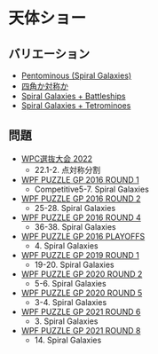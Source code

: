 # 天体ショー

## バリエーション
- [Pentominous (Spiral Galaxies)](pentominous-spiralgalaxies.md)
- [四角か対称か](shikaku-spiralgalaxies.md)
- [Spiral Galaxies + Battleships](spiralgalaxies-battleships.md)
- [Spiral Galaxies + Tetrominoes](spiralgalaxies-tetrominoes.md)

## 問題
- [WPC選抜大会 2022](../questions/jwpc2022.md)
	- 22.1-2. 点対称分割
- [WPF PUZZLE GP 2016 ROUND 1](../questions/wpfpgp2016-1.md)
	- Competitive5-7. Spiral Galaxies
- [WPF PUZZLE GP 2016 ROUND 2](../questions/wpfpgp2016-2.md)
	- 25-28. Spiral Galaxies
- [WPF PUZZLE GP 2016 ROUND 4](../questions/wpfpgp2016-4.md)
	- 36-38. Spiral Galaxies
- [WPF PUZZLE GP 2016 PLAYOFFS](../questions/wpfpgp2016-po.md)
	- 4\. Spiral Galaxies
- [WPF PUZZLE GP 2019 ROUND 1](../questions/wpfpgp2019-1.md)
	- 19-20. Spiral Galaxies
- [WPF PUZZLE GP 2020 ROUND 2](../questions/wpfpgp2020-2.md)
	- 5-6. Spiral Galaxies
- [WPF PUZZLE GP 2020 ROUND 5](../questions/wpfpgp2020-5.md)
	- 3-4. Spiral Galaxies
- [WPF PUZZLE GP 2021 ROUND 6](../questions/wpfpgp2021-6.md)
	- 3\. Spiral Galaxies
- [WPF PUZZLE GP 2021 ROUND 8](../questions/wpfpgp2021-8.md)
	- 14\. Spiral Galaxies
